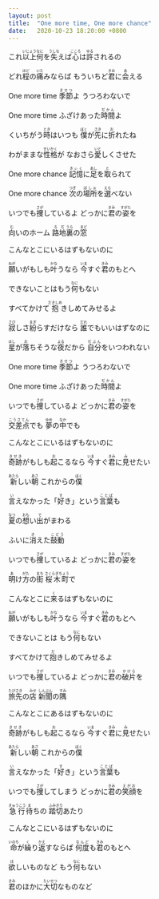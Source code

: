 ```yaml
---
layout: post
title:  "One more time, One more chance"
date:   2020-10-23 18:20:00 +0800
---
```


<p>
これ<ruby>以上<rt>いじょう</rt></ruby><ruby>何<rt>なに</rt></ruby>を<ruby>失<rt>うしな</rt></ruby>えば<ruby>心<rt>こころ</rt></ruby>は<ruby>許<rt>ゆる</rt></ruby>されるの
<br />

どれ<ruby>程<rt>ほど</rt></ruby>の<ruby>痛<rt>いた</rt></ruby>みならば もういちど<ruby>君<rt>きみ</rt></ruby>に<ruby>会<rt>あ</rt></ruby>える
<br />

One more time <ruby>季節<rt>きせつ</rt></ruby>よ うつろわないで
<br />

One more time ふざけあった<ruby>時間<rt>ぢかん</rt></ruby>よ
</p>

<p>
くいちがう<ruby>時<rt>とき</rt></ruby>はいつも <ruby>僕<rt>ぼく</rt></ruby>が<ruby>先<rt>さき</rt></ruby>に<ruby>折<rt>お</rt></ruby>れたね
<br />

わがままな<ruby>性格<rt>せいかく</rt></ruby>が なおさら<ruby>愛<rt>いと</rt></ruby>しくさせた
<br />

One more chance <ruby>記憶<rt>きぃく</rt></ruby>に<ruby>足<rt>あし</rt></ruby>を<ruby>取<rt>と</rt></ruby>られて
<br />

One more chance <ruby>次<rt>つぎ</rt></ruby>の<ruby>場所<rt>ばしぉ</rt></ruby>を<ruby>選<rt>えら</rt></ruby>べない
</p>

<p>
いつでも<ruby>捜<rt>さが</rt></ruby>しているよ どっかに<ruby>君<rt>きみ</rt></ruby>の<ruby>姿<rt>すがた</rt></ruby>を
<br />

<ruby>向<rt>む</rt></ruby>いのホーム <ruby>路<rt>ろ</rt></ruby><ruby>地<rt>ぢ</rt></ruby><ruby>裏<rt>うら</rt></ruby>の<ruby>窓<rt>まど</rt></ruby>
<br />

こんなとこにいるはずもないのに
<br />

<ruby>願<rt>ねが</rt></ruby>いがもしも<ruby>叶<rt>かな</rt></ruby>うなら <ruby>今<rt>いま</rt></ruby>すぐ<ruby>君<rt>きみ</rt></ruby>のもとへ
<br />

できないことはもう<ruby>何<rt>なに</rt></ruby>もない
<br />

すべてかけて<ruby>抱<rt>だきしめ</rt></ruby>きしめてみせるよ
</p>

<p>
<ruby>寂<rt>さび</rt></ruby>しさ<ruby>紛<rt>まぎ</rt></ruby>らすだけなら <ruby>誰<rt>だれ</rt></ruby>でもいいはずなのに
<br />

<ruby>星<rt>ほし</rt></ruby>が<ruby>落<rt>お</rt></ruby>ちそうな<ruby>夜<rt>よる</rt></ruby>だから <ruby>自分<rt>ぢぶん</rt></ruby>をいつわれない
<br />

One more time <ruby>季節<rt>きせつ</rt></ruby>よ うつろわないで
<br />

One more time ふざけあった<ruby>時間<rt>ぢかん</rt></ruby>よ
</p>

<p>
いつでも<ruby>捜<rt>さが</rt></ruby>しているよ どっかに<ruby>君<rt>きみ</rt></ruby>の<ruby>姿<rt>すがた</rt></ruby>を
<br />

<ruby>交差点<rt>こうさてん</rt></ruby>でも <ruby>夢<rt>ゆめ</rt></ruby>の<ruby>中<rt>なか</rt></ruby>でも
<br />

こんなとこにいるはずもないのに
<br />

<ruby>奇跡<rt>きせき</rt></ruby>がもしも<ruby>起<rt>お</rt></ruby>こるなら <ruby>今<rt>いま</rt></ruby>すぐ<ruby>君<rt>きみ</rt></ruby>に<ruby>見<rt>み</rt></ruby>せたい
<br />

<ruby>新<rt>あたら</rt></ruby>しい<ruby>朝<rt>あさ</rt></ruby> これからの<ruby>僕<rt>ぼく</rt></ruby>
<br />

<ruby>言<rt>い</rt></ruby>えなかった「<ruby>好<rt>す</rt></ruby>き」という<ruby>言葉<rt>ことば</rt></ruby>も
</p>

<p>
<ruby>夏<rt>なつ</rt></ruby>の<ruby>想<rt>おも</rt></ruby>い<ruby>出<rt>で</rt></ruby>がまわる
<br />

ふいに<ruby>消<rt>き</rt></ruby>えた<ruby>鼓動<rt>こどう</rt></ruby>
</p>

<p>
いつでも<ruby>捜<rt>さが</rt></ruby>しているよ どっかに<ruby>君<rt>きみ</rt></ruby>の<ruby>姿<rt>すがた</rt></ruby>を
<br />

<ruby>明<rt>あ</rt></ruby>け<ruby>方<rt>がた</rt></ruby>の<ruby>街<rt>まち</rt></ruby> <ruby>桜木町<rt>さくらぎちょう</rt></ruby>で
<br />

こんなとこに<ruby>来<rt>く</rt></ruby>るはずもないのに
<br />

<ruby>願<rt>ねが</rt></ruby>いがもしも<ruby>叶<rt>かな</rt></ruby>うなら <ruby>今<rt>いま</rt></ruby>すぐ<ruby>君<rt>きみ</rt></ruby>のもとへ
<br />

できないことは もう<ruby>何<rt>なに</rt></ruby>もない
<br />

すべてかけて<ruby>抱<rt>だ</rt></ruby>きしめてみせるよ
</p>

<p>
いつでも<ruby>捜<rt>さが</rt></ruby>しているよ どっかに<ruby>君<rt>きみ</rt></ruby>の<ruby>破片<rt>かけら</rt></ruby>を
<br />

<ruby>旅先<rt>たびさき</rt></ruby>の<ruby>店<rt>みせ</rt></ruby> <ruby>新聞<rt>しんぶん</rt></ruby>の<ruby>隅<rt>すみ</rt></ruby>
<br />

こんなとこにあるはずもないのに
<br />

<ruby>奇跡<rt>きせき</rt></ruby>がもしも<ruby>起<rt>お</rt></ruby>こるなら <ruby>今<rt>いま</rt></ruby>すぐ<ruby>君<rt>きみ</rt></ruby>に<ruby>見<rt>み</rt></ruby>せたい
<br />

<ruby>新<rt>あたら</rt></ruby>しい<ruby>朝<rt>あさ</rt></ruby> これからの<ruby>僕<rt>ぼく</rt></ruby>
<br />

<ruby>言<rt>い</rt></ruby>えなかった「<ruby>好<rt>す</rt></ruby>き」という<ruby>言葉<rt>ことば </rt></ruby>も
</p>

<p>
いつでも<ruby>捜<rt>さが</rt></ruby>してしまう どっかに<ruby>君<rt>きみ</rt></ruby>の<ruby>笑顔<rt>えがお</rt></ruby>を
<br />

<ruby>急行<rt>きゅうこう</rt></ruby><ruby>待<rt>ま</rt></ruby>ちの <ruby>踏切<rt>ふみきり</rt></ruby>あたり
<br />

こんなとこにいるはずもないのに
<br />

<ruby>命<rt>いのち</rt></ruby>が<ruby>繰<rt>く</rt></ruby>り<ruby>返<rt>かえ</rt></ruby>すならば <ruby>何度<rt>なんど</rt></ruby>も<ruby>君<rt>きみ</rt></ruby>のもとへ
<br />

<ruby>欲<rt>ほ</rt></ruby>しいものなど もう<ruby>何<rt>なに</rt></ruby>もない
<br />

<ruby>君<rt>きみ</rt></ruby>のほかに<ruby>大切<rt>たいせつ </rt></ruby>なものなど
</p>